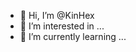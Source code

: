 - 👋 Hi, I’m @KinHex
- 👀 I’m interested in ...
- 🌱 I’m currently learning ...


<!---
KinHex/KinHex is a ✨ special ✨ repository because its `README.md` (this file) appears on your GitHub profile.
You can click the Preview link to take a look at your changes.
--->
